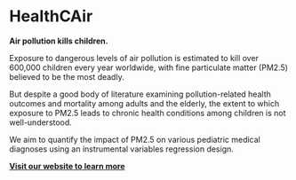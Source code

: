 # HealthCAir

__Air pollution kills children.__

Exposure to dangerous levels of air pollution is estimated to kill over 600,000 children every year worldwide, with fine particulate matter (PM2.5) believed to be the most deadly.

But despite a good body of literature examining pollution-related health outcomes and mortality among adults and the elderly, the extent to which exposure to PM2.5 leads to chronic health conditions among children is not well-understood.

We aim to quantify the impact of PM2.5 on various pediatric medical diagnoses using an instrumental variables regression design. 

__[Visit our website to learn more](https://mattslyons.github.io/JLPS_capstone_project/)__

